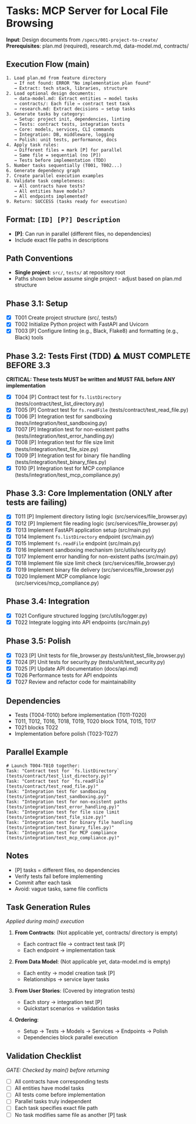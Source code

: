# Tasks: MCP Server for Local File Browsing

**Input**: Design documents from `/specs/001-project-to-create/`
**Prerequisites**: plan.md (required), research.md, data-model.md, contracts/

## Execution Flow (main)
```
1. Load plan.md from feature directory
   → If not found: ERROR "No implementation plan found"
   → Extract: tech stack, libraries, structure
2. Load optional design documents:
   → data-model.md: Extract entities → model tasks
   → contracts/: Each file → contract test task
   → research.md: Extract decisions → setup tasks
3. Generate tasks by category:
   → Setup: project init, dependencies, linting
   → Tests: contract tests, integration tests
   → Core: models, services, CLI commands
   → Integration: DB, middleware, logging
   → Polish: unit tests, performance, docs
4. Apply task rules:
   → Different files = mark [P] for parallel
   → Same file = sequential (no [P])
   → Tests before implementation (TDD)
5. Number tasks sequentially (T001, T002...)
6. Generate dependency graph
7. Create parallel execution examples
8. Validate task completeness:
   → All contracts have tests?
   → All entities have models?
   → All endpoints implemented?
9. Return: SUCCESS (tasks ready for execution)
```

## Format: `[ID] [P?] Description`
- **[P]**: Can run in parallel (different files, no dependencies)
- Include exact file paths in descriptions

## Path Conventions
- **Single project**: `src/`, `tests/` at repository root
- Paths shown below assume single project - adjust based on plan.md structure

## Phase 3.1: Setup
- [X] T001 Create project structure (src/, tests/)
- [X] T002 Initialize Python project with FastAPI and Uvicorn
- [X] T003 [P] Configure linting (e.g., Black, Flake8) and formatting (e.g., Black) tools

## Phase 3.2: Tests First (TDD) ⚠️ MUST COMPLETE BEFORE 3.3
**CRITICAL: These tests MUST be written and MUST FAIL before ANY implementation**
- [X] T004 [P] Contract test for `fs.listDirectory` (tests/contract/test_list_directory.py)
- [X] T005 [P] Contract test for `fs.readFile` (tests/contract/test_read_file.py)
- [X] T006 [P] Integration test for sandboxing (tests/integration/test_sandboxing.py)
- [X] T007 [P] Integration test for non-existent paths (tests/integration/test_error_handling.py)
- [X] T008 [P] Integration test for file size limit (tests/integration/test_file_size.py)
- [X] T009 [P] Integration test for binary file handling (tests/integration/test_binary_files.py)
- [X] T010 [P] Integration test for MCP compliance (tests/integration/test_mcp_compliance.py)

## Phase 3.3: Core Implementation (ONLY after tests are failing)
- [X] T011 [P] Implement directory listing logic (src/services/file_browser.py)
- [X] T012 [P] Implement file reading logic (src/services/file_browser.py)
- [X] T013 Implement FastAPI application setup (src/main.py)
- [X] T014 Implement `fs.listDirectory` endpoint (src/main.py)
- [X] T015 Implement `fs.readFile` endpoint (src/main.py)
- [X] T016 Implement sandboxing mechanism (src/utils/security.py)
- [X] T017 Implement error handling for non-existent paths (src/main.py)
- [X] T018 Implement file size limit check (src/services/file_browser.py)
- [X] T019 Implement binary file delivery (src/services/file_browser.py)
- [X] T020 Implement MCP compliance logic (src/services/mcp_compliance.py)

## Phase 3.4: Integration
- [X] T021 Configure structured logging (src/utils/logger.py)
- [X] T022 Integrate logging into API endpoints (src/main.py)

## Phase 3.5: Polish
- [X] T023 [P] Unit tests for file_browser.py (tests/unit/test_file_browser.py)
- [X] T024 [P] Unit tests for security.py (tests/unit/test_security.py)
- [X] T025 [P] Update API documentation (docs/api.md)
- [X] T026 Performance tests for API endpoints
- [X] T027 Review and refactor code for maintainability

## Dependencies
- Tests (T004-T010) before implementation (T011-T020)
- T011, T012, T016, T018, T019, T020 block T014, T015, T017
- T021 blocks T022
- Implementation before polish (T023-T027)

## Parallel Example
```
# Launch T004-T010 together:
Task: "Contract test for `fs.listDirectory` (tests/contract/test_list_directory.py)"
Task: "Contract test for `fs.readFile` (tests/contract/test_read_file.py)"
Task: "Integration test for sandboxing (tests/integration/test_sandboxing.py)"
Task: "Integration test for non-existent paths (tests/integration/test_error_handling.py)"
Task: "Integration test for file size limit (tests/integration/test_file_size.py)"
Task: "Integration test for binary file handling (tests/integration/test_binary_files.py)"
Task: "Integration test for MCP compliance (tests/integration/test_mcp_compliance.py)"
```

## Notes
- [P] tasks = different files, no dependencies
- Verify tests fail before implementing
- Commit after each task
- Avoid: vague tasks, same file conflicts

## Task Generation Rules
*Applied during main() execution*

1. **From Contracts**: (Not applicable yet, contracts/ directory is empty)
   - Each contract file → contract test task [P]
   - Each endpoint → implementation task
   
2. **From Data Model**: (Not applicable yet, data-model.md is empty)
   - Each entity → model creation task [P]
   - Relationships → service layer tasks
   
3. **From User Stories**: (Covered by integration tests)
   - Each story → integration test [P]
   - Quickstart scenarios → validation tasks

4. **Ordering**:
   - Setup → Tests → Models → Services → Endpoints → Polish
   - Dependencies block parallel execution

## Validation Checklist
*GATE: Checked by main() before returning*

- [ ] All contracts have corresponding tests
- [ ] All entities have model tasks
- [ ] All tests come before implementation
- [ ] Parallel tasks truly independent
- [ ] Each task specifies exact file path
- [ ] No task modifies same file as another [P] task